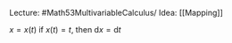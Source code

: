 Lecture: #Math53MultivariableCalculus/
Idea: [[Mapping]]

$x=x(t)$
if $x(t)=t$, then $\mathrm{d}x=\mathrm{d}t$
